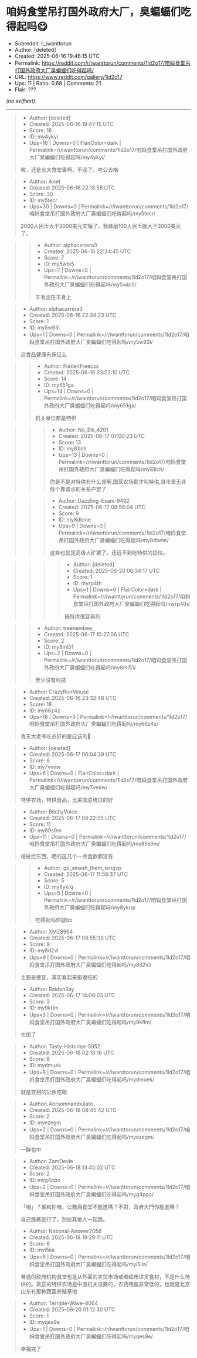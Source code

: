# 咱妈食堂吊打国外政府大厂，臭蝙蝠们吃得起吗😋

- Subreddit: r_iwanttorun
- Author: [deleted]
- Created: 2025-06-16 19:46:15 UTC
- Permalink: https://reddit.com/r/iwanttorun/comments/1ld2o17/咱妈食堂吊打国外政府大厂臭蝙蝠们吃得起吗/
- URL: https://www.reddit.com/gallery/1ld2o17
- Ups: 11 | Ratio: 0.68 | Comments: 21
- Flair: ???

_(no selftext)_

---

> - Author: [deleted]
> - Created: 2025-06-16 19:47:15 UTC
> - Score: 16
> - ID: my4ykyi
> - Ups=16 | Downs=0 | FlairColor=dark | Permalink=/r/iwanttorun/comments/1ld2o17/咱妈食堂吊打国外政府大厂臭蝙蝠们吃得起吗/my4ykyi/
>
> 唉，还是东大食堂香啊，不润了，考公去咯

> - Author: iknet
> - Created: 2025-06-16 22:18:58 UTC
> - Score: 30
> - ID: my5tecr
> - Ups=30 | Downs=0 | Permalink=/r/iwanttorun/comments/1ld2o17/咱妈食堂吊打国外政府大厂臭蝙蝠们吃得起吗/my5tecr/
>
> 2000人民币大于3000美元实锤了，我琢磨100人民币就大于3000美元了。

>> - Author: alphacarrera3
>> - Created: 2025-06-16 22:34:45 UTC
>> - Score: 7
>> - ID: my5wbi5
>> - Ups=7 | Downs=0 | Permalink=/r/iwanttorun/comments/1ld2o17/咱妈食堂吊打国外政府大厂臭蝙蝠们吃得起吗/my5wbi5/
>>
>> 羊毛出在羊身上

> - Author: alphacarrera3
> - Created: 2025-06-16 22:34:23 UTC
> - Score: 1
> - ID: my5w93l
> - Ups=1 | Downs=0 | Permalink=/r/iwanttorun/comments/1ld2o17/咱妈食堂吊打国外政府大厂臭蝙蝠们吃得起吗/my5w93l/
>
> 这食品健康有保证么

>> - Author: FiedenFreecss
>> - Created: 2025-06-16 23:22:10 UTC
>> - Score: 14
>> - ID: my651ga
>> - Ups=14 | Downs=0 | Permalink=/r/iwanttorun/comments/1ld2o17/咱妈食堂吊打国外政府大厂臭蝙蝠们吃得起吗/my651ga/
>>
>> 机关单位都是特供

>>> - Author: No_Elk_4291
>>> - Created: 2025-06-17 07:00:23 UTC
>>> - Score: 13
>>> - ID: my81lch
>>> - Ups=13 | Downs=0 | Permalink=/r/iwanttorun/comments/1ld2o17/咱妈食堂吊打国外政府大厂臭蝙蝠们吃得起吗/my81lch/
>>>
>>> 你是不是对特供有什么误解,国营农场那才叫特供,县市里无非找个靠谱点的关系户罢了

>>> - Author: Dazzling-Exam-9492
>>> - Created: 2025-06-17 08:58:04 UTC
>>> - Score: 9
>>> - ID: my8dbme
>>> - Ups=9 | Downs=0 | Permalink=/r/iwanttorun/comments/1ld2o17/咱妈食堂吊打国外政府大厂臭蝙蝠们吃得起吗/my8dbme/
>>>
>>> 这些也就是高级人矿罢了，还远不到吃特供的段位。

>>>> - Author: [deleted]
>>>> - Created: 2025-06-20 06:34:17 UTC
>>>> - Score: 1
>>>> - ID: myrp4th
>>>> - Ups=1 | Downs=0 | FlairColor=dark | Permalink=/r/iwanttorun/comments/1ld2o17/咱妈食堂吊打国外政府大厂臭蝙蝠们吃得起吗/myrp4th/
>>>>
>>>> 搞特供很容易的

>> - Author: treenewbee_
>> - Created: 2025-06-17 10:27:06 UTC
>> - Score: 2
>> - ID: my8ml51
>> - Ups=2 | Downs=0 | Permalink=/r/iwanttorun/comments/1ld2o17/咱妈食堂吊打国外政府大厂臭蝙蝠们吃得起吗/my8ml51/
>>
>> 至少沒有科技

> - Author: CrazyRunMouse
> - Created: 2025-06-16 23:32:48 UTC
> - Score: 18
> - ID: my66z4z
> - Ups=18 | Downs=0 | Permalink=/r/iwanttorun/comments/1ld2o17/咱妈食堂吊打国外政府大厂臭蝙蝠们吃得起吗/my66z4z/
>
> 青天大老爷吃点好的是应该的🥲

> - Author: [deleted]
> - Created: 2025-06-17 06:04:39 UTC
> - Score: 6
> - ID: my7vmiw
> - Ups=6 | Downs=0 | FlairColor=dark | Permalink=/r/iwanttorun/comments/1ld2o17/咱妈食堂吊打国外政府大厂臭蝙蝠们吃得起吗/my7vmiw/
>
> 特供农场，特供食品，比美国总统过的好

> - Author: BitchyVoice
> - Created: 2025-06-17 08:22:05 UTC
> - Score: 11
> - ID: my89s9m
> - Ups=11 | Downs=0 | Permalink=/r/iwanttorun/comments/1ld2o17/咱妈食堂吊打国外政府大厂臭蝙蝠们吃得起吗/my89s9m/
>
> 啥破烂东西，晒的这几个一点食欲都没有

>> - Author: go_smash_them_tengxp
>> - Created: 2025-06-17 11:58:37 UTC
>> - Score: 5
>> - ID: my8ykrq
>> - Ups=5 | Downs=0 | Permalink=/r/iwanttorun/comments/1ld2o17/咱妈食堂吊打国外政府大厂臭蝙蝠们吃得起吗/my8ykrq/
>>
>> 吃得起吗你就bb

> - Author: XMZ8964
> - Created: 2025-06-17 08:55:39 UTC
> - Score: 9
> - ID: my8d2vl
> - Ups=9 | Downs=0 | Permalink=/r/iwanttorun/comments/1ld2o17/咱妈食堂吊打国外政府大厂臭蝙蝠们吃得起吗/my8d2vl/
>
> 主要是便宜，其实看起来挺难吃的

> - Author: RaidenRay
> - Created: 2025-06-17 14:06:03 UTC
> - Score: 3
> - ID: my9kflm
> - Ups=3 | Downs=0 | Permalink=/r/iwanttorun/comments/1ld2o17/咱妈食堂吊打国外政府大厂臭蝙蝠们吃得起吗/my9kflm/
>
> 欠图了

> - Author: Tasty-Historian-5952
> - Created: 2025-06-18 02:18:16 UTC
> - Score: 8
> - ID: mydmuek
> - Ups=8 | Downs=0 | Permalink=/r/iwanttorun/comments/1ld2o17/咱妈食堂吊打国外政府大厂臭蝙蝠们吃得起吗/mydmuek/
>
> 就是变相的公款吃喝

> - Author: Abrsomnambulate
> - Created: 2025-06-18 08:45:42 UTC
> - Score: 2
> - ID: myezegm
> - Ups=2 | Downs=0 | Permalink=/r/iwanttorun/comments/1ld2o17/咱妈食堂吊打国外政府大厂臭蝙蝠们吃得起吗/myezegm/
>
> 一群也中

> - Author: ZamDevle
> - Created: 2025-06-18 13:45:02 UTC
> - Score: 2
> - ID: myg4ppo
> - Ups=2 | Downs=0 | Permalink=/r/iwanttorun/comments/1ld2o17/咱妈食堂吊打国外政府大厂臭蝙蝠们吃得起吗/myg4ppo/
>
> 「咱」？誰和你咱，公務員食堂不能進嗎？不對，政府大門你能進嗎？
> 
> 
> 自己跪著就行了，別拉其他人一起跪。

> - Author: National-Answer2056
> - Created: 2025-06-18 19:29:11 UTC
> - Score: 6
> - ID: myi5iia
> - Ups=6 | Downs=0 | Permalink=/r/iwanttorun/comments/1ld2o17/咱妈食堂吊打国外政府大厂臭蝙蝠们吃得起吗/myi5iia/
>
> 普通的政府机构食堂也是从外面的农贸市场或者超市进货食材，不是什么特供的。真正的特供农场是中直机关设置的，农药残留非常低的，也就是北京山东有那种蔬菜养殖基地

> - Author: Terrible-Wave-8064
> - Created: 2025-06-20 01:12:30 UTC
> - Score: 1
> - ID: myqes9e
> - Ups=1 | Downs=0 | Permalink=/r/iwanttorun/comments/1ld2o17/咱妈食堂吊打国外政府大厂臭蝙蝠们吃得起吗/myqes9e/
>
> 幸福完了
